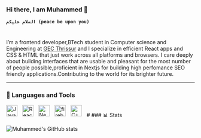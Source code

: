 ### Hi there, I am Muhammed 👋

**`السلام عليكم (peace be upon you)`**
#
I’m a frontend developer,BTech student in Computer science and Engineering at [GEC Thrissur](https://gectcr.ac.in/) and I specialize in efficient React apps and CSS & HTML that just work across all platforms and browsers. I care deeply about building interfaces that are usable and pleasant for the most number of people possible,proficient in Nextjs for building high perfomance SEO friendly applications.Contributing to the world for its brighter future.

---

### 🧰 Languages and Tools
<img align="left" alt="JavaScript" width="30px" style="padding-right:10px;" src="https://cdn.jsdelivr.net/gh/devicons/devicon/icons/javascript/javascript-plain.svg" />
<img align="left" alt="React" width="30px" style="padding-right:10px;" src="https://cdn.jsdelivr.net/gh/devicons/devicon/icons/react/react-original.svg" />
<img align="left" alt="Nextjs" width="30px" style="padding-right:10px;" src="https://cdn.jsdelivr.net/gh/devicons/devicon/icons/nextjs/nextjs-original.svg" />
<img align="left" alt="firebase" width="30px" style="padding-right:10px;" src="https://cdn.jsdelivr.net/gh/devicons/devicon/icons/firebase/firebase-plain.svg" />
<img align="left" alt="C++" width="30px" style="padding-right:10px;" src="https://cdn.jsdelivr.net/gh/devicons/devicon/icons/cplusplus/cplusplus-line.svg" />
<br/>
#
### 📊 Stats

![Muhammed's GitHub stats](https://github-readme-stats.vercel.app/api?username=Muhammed770&show_icons=true&theme=gruvbox)

#
